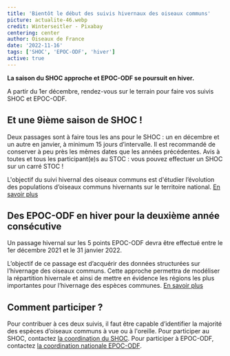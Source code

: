 ```yaml
---
title: 'Bientôt le début des suivis hivernaux des oiseaux communs'
picture: actualite-46.webp
credit: Winterseitler - Pixabay
centering: center
author: Oiseaux de France
date: '2022-11-16'
tags: ['SHOC', 'EPOC-ODF', 'hiver']
active: true
---
```


**La saison du SHOC approche et EPOC-ODF se poursuit en hiver.**

A partir du 1er décembre, rendez-vous sur le terrain pour faire vos suivis SHOC et EPOC-ODF.

## Et une 9ième saison de SHOC !

Deux passages sont à faire tous les ans pour le SHOC : un en décembre et un autre en janvier, à minimum 15 jours d’intervalle. Il est recommandé de conserver à peu près les mêmes dates que les années précédentes.
Avis à toutes et tous les participant(e)s au STOC : vous pouvez effectuer un SHOC sur un carré STOC !

L'objectif du suivi hivernal des oiseaux communs est d'étudier l’évolution des populations d’oiseaux communs hivernants sur le territoire national. [En savoir plus](https://www.oiseauxdefrance.org/get-involved/shoc)

## Des EPOC-ODF en hiver pour la deuxième année consécutive

Un passage hivernal sur les 5 points EPOC-ODF devra être effectué entre le 1er décembre 2021 et le 31 janvier 2022.

L’objectif de ce passage est d’acquérir des données structurées sur l’hivernage des oiseaux communs. Cette approche permettra de modéliser la répartition hivernale et ainsi de mettre en évidence les régions les plus importantes pour l’hivernage des espèces communes.
[En savoir plus](https://www.oiseauxdefrance.org/news/actualite-6)

## Comment participer ?

Pour contribuer à ces deux suivis, il faut être capable d’identifier la majorité des espèces d’oiseaux communs à vue ou à l'oreille.
Pour participer au SHOC, contactez [la coordination du SHOC](mailto:shoc@mnhn.fr).
Pour participer à EPOC-ODF, contactez [la coordination nationale EPOC-ODF](mailto:oiseauxdefrance@lpo.fr).
